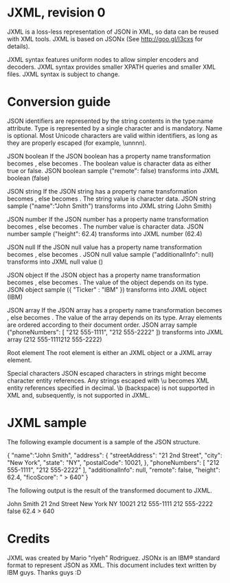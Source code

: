 JXML, revision 0
================

JXML is a loss-less representation of JSON in XML, so data can be reused with XML tools.
JXML is based on JSONx (See http://goo.gl/I3cxs for details). 

JXML syntax features uniform nodes to allow simpler encoders and decoders.
JXML syntax provides smaller XPATH queries and smaller XML files. 
JXML syntax is subject to change.

Conversion guide
================

JSON identifiers are represented by the string contents in the type:name attribute.
Type is represented by a single character and is mandatory. 
Name is optional. Most Unicode characters are valid within identifiers, as long as they are properly escaped (for example, \unnnn). 

JSON boolean
If the JSON boolean has a property name transformation becomes <j son="b:name"></j>, else becomes <j son="b"></j>. The boolean value is character data as either true or false. JSON boolean sample ("remote": false) transforms into JXML boolean (<j son="b:remote">false</j>)

JSON string
If the JSON string has a property name transformation becomes <j son="s:name"></j>, else becomes <j son="s"></j>. The string value is character data. JSON string sample ("name":"John Smith") transforms into JXML string (<j son="s:name">John Smith</j>)

JSON number
If the JSON number has a property name transformation becomes <j son="n:name"></j>, else becomes <j son="n"></j>. The number value is character data. JSON number sample ("height": 62.4) transforms into JXML number (<j son="n:height">62.4</j>)

JSON null
If the JSON null value has a property name transformation becomes <j son="0:name" />, else becomes <j son="0" />. JSON null value sample ("additionalInfo": null) transforms into JXML null value (<j son="0:additionalInfo" />)

JSON object
If the JSON object has a property name transformation becomes <j son="o:name"></j>, else becomes <j son="o"></j>. The value of the object depends on its type. JSON object sample ({ "Ticker" : "IBM" }) transforms into JXML object (<j son="o"><j son="s:Ticker">IBM</j></j>)

JSON array
If the JSON array has a property name transformation becomes <j son="a:name"></j>, else becomes <j son="a"></j>. The value of the array depends on its type. Array elements are ordered according to their document order. JSON array sample ("phoneNumbers": [ "212 555-1111", "212 555-2222" ]) transforms into JXML array (<j son="a:phoneNumbers"><j son="s">212 555-1111</j><j son="s">212 555-2222</j></j>)

Root element
The root element is either an JXML object or a JXML array element.

Special characters
JSON escaped characters in strings might become character entity references. 
Any strings escaped with \u becomes XML entity references specified in decimal. 
\b (backspace) is not supported in XML and, subsequently, is not supported in JXML.

JXML sample
===========

The following example document is a sample of the JSON structure.

{
  "name":"John Smith",
  "address": {
    "streetAddress": "21 2nd Street",
    "city": "New York",
    "state": "NY",
    "postalCode": 10021,
  },
  "phoneNumbers": [
    "212 555-1111",
    "212 555-2222"
  ],
  "additionalInfo": null,
  "remote": false,
  "height": 62.4,
  "ficoScore": " > 640"
}

The following output is the result of the transformed document to JXML.

<?xml version="1.0" encoding="UTF-8"?>
<j son="o">
    <j son="s:name">John Smith</j>
    <j son="o:address">
        <j son="s:streetAddress">21 2nd Street</j>
        <j son="s:city">New York</j>
        <j son="s:state">NY</j>
        <j son="n:postalCode">10021</j>
    </j>
    <j son="a:phoneNumbers">
        <j son="s">212 555-1111</j>
        <j son="s">212 555-2222</j>
    </j>
    <j son="0:additionalInfo" />
    <j son="b:remote">false</j>
    <j son="n:height">62.4</j>
    <j son="s:ficoScore">&gt; 640</j>
</j>

Credits
=======

JXML was created by Mario "rlyeh" Rodriguez.
JSONx is an IBM® standard format to represent JSON as XML.
This document includes text written by IBM guys. Thanks guys :D

